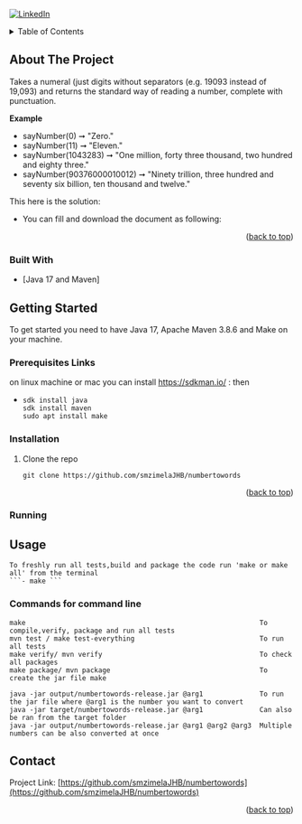 <div id="top"></div>
<!--
***
-->

<!-- PROJECT SHIELDS -->
[![LinkedIn][linkedin-shield]][linkedin-url]


<!-- TABLE OF CONTENTS -->
<details>
  <summary>Table of Contents</summary>
  <ol>
    <li>
      <a href="#about-the-project">About The Project</a>
      <ul>
        <li><a href="#built-with">Built With</a></li>
      </ul>
    </li>
    <li>
      <a href="#getting-started">Getting Started</a>
      <ul>
        <li><a href="#prerequisites">Prerequisites</a></li>
        <li><a href="#installation">Installation</a></li>
      </ul>
    </li>
    <li>
        <a href="#running">Running</a>
        <ul>
            <li><a href="#usage">Usage</a></li>
        </ul>
    </li>
    <li>
        <a href="#contact">Details</a>
        <ul>
            <li><a href="#contact">Contact</a></li>
        </ul>
    </li>

  </ol>
</details>



<!-- ABOUT THE PROJECT -->
## About The Project
Takes a numeral (just digits without separators (e.g. 19093 instead of 19,093) and returns the standard way of reading a number, complete with punctuation.

**Example**
- sayNumber(0) ➞ "Zero."
- sayNumber(11) ➞ "Eleven."
- sayNumber(1043283) ➞ "One million, forty three thousand, two hundred and eighty three."
- sayNumber(90376000010012) ➞ "Ninety trillion, three hundred and seventy six billion, ten thousand and twelve."

This here is the solution:
  * You can fill and download the document as following:

<p align="right">(<a href="#top">back to top</a>)</p>



### Built With

* [Java 17 and Maven]

<!-- GETTING STARTED -->
## Getting Started

To get started you need to have Java 17, Apache Maven 3.8.6 and Make  on your machine.

### Prerequisites Links

on linux machine or mac you can install https://sdkman.io/ : then
* ```
  sdk install java
  sdk install maven
  sudo apt install make
  ```

### Installation


1. Clone the repo
   ```
   git clone https://github.com/smzimelaJHB/numbertowords
   ```

<p align="right">(<a href="#top">back to top</a>)</p>



<!-- USAGE EXAMPLES -->
### Running
## Usage
    To freshly run all tests,build and package the code run 'make or make all' from the terminal
    ```- make ```
### Commands for command line

    make                                                          To compile,verify, package and run all tests
    mvn test / make test-everything                               To run all tests
    make verify/ mvn verify                                       To check all packages
    make package/ mvn package                                     To create the jar file make 

    java -jar output/numbertowords-release.jar @arg1              To run the jar file where @arg1 is the number you want to convert
    java -jar target/numbertowords-release.jar @arg1              Can also be ran from the target folder 
    java -jar output/numbertowords-release.jar @arg1 @arg2 @arg3  Multiple numbers can be also converted at once


<!-- CONTACT -->
## Contact

Project Link: [https://github.com/smzimelaJHB/numbertowords](https://github.com/smzimelaJHB/numbertowords)

<p align="right">(<a href="#top">back to top</a>)</p>

[linkedin-shield]: https://img.shields.io/badge/-LinkedIn-black.svg?style=for-the-badge&logo=linkedin&colorB=555

[linkedin-url]: https://www.linkedin.com/in/siyabonga-mzimela-237507b6/




